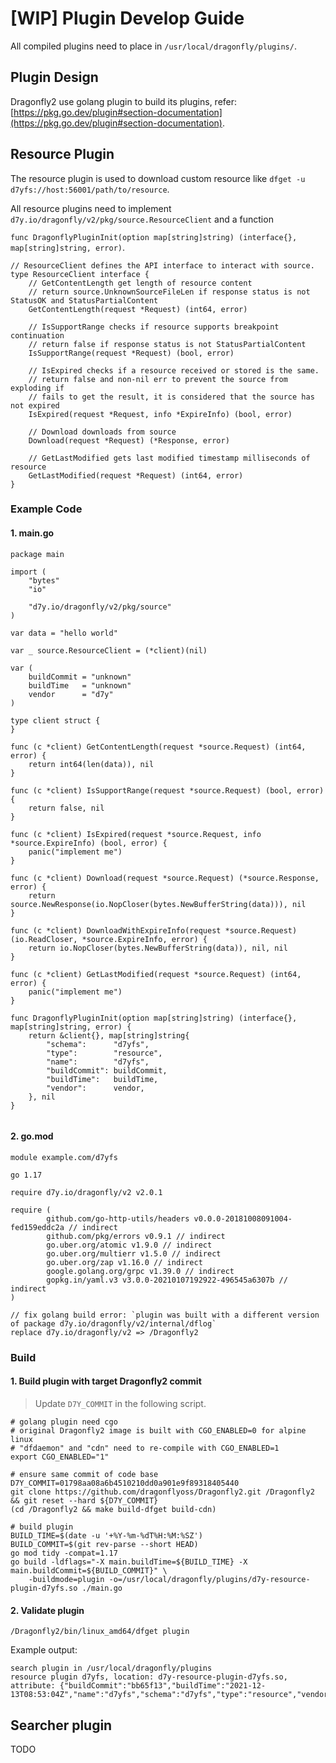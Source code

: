 # [WIP] Plugin Develop Guide

All compiled plugins need to place in `/usr/local/dragonfly/plugins/`.

## Plugin Design

Dragonfly2 use golang plugin to build its plugins, refer: [https://pkg.go.dev/plugin#section-documentation](https://pkg.go.dev/plugin#section-documentation).

## Resource Plugin

The resource plugin is used to download custom resource like `dfget -u d7yfs://host:56001/path/to/resource`.

All resource plugins need to implement `d7y.io/dragonfly/v2/pkg/source.ResourceClient`
and a function
<!-- markdownlint-disable -->
`func DragonflyPluginInit(option map[string]string) (interface{}, map[string]string, error)`.
<!-- markdownlint-restore -->

<!-- markdownlint-disable -->
```golang
// ResourceClient defines the API interface to interact with source.
type ResourceClient interface {
    // GetContentLength get length of resource content
    // return source.UnknownSourceFileLen if response status is not StatusOK and StatusPartialContent
    GetContentLength(request *Request) (int64, error)
    
    // IsSupportRange checks if resource supports breakpoint continuation
    // return false if response status is not StatusPartialContent
    IsSupportRange(request *Request) (bool, error)
    
    // IsExpired checks if a resource received or stored is the same.
    // return false and non-nil err to prevent the source from exploding if
    // fails to get the result, it is considered that the source has not expired
    IsExpired(request *Request, info *ExpireInfo) (bool, error)

    // Download downloads from source
    Download(request *Request) (*Response, error)
    
    // GetLastModified gets last modified timestamp milliseconds of resource
    GetLastModified(request *Request) (int64, error)
}
```
<!-- markdownlint-restore -->

### Example Code

#### 1. main.go

<!-- markdownlint-disable -->
```golang
package main

import (
	"bytes"
	"io"

	"d7y.io/dragonfly/v2/pkg/source"
)

var data = "hello world"

var _ source.ResourceClient = (*client)(nil)

var (
	buildCommit = "unknown"
	buildTime   = "unknown"
	vendor      = "d7y"
)

type client struct {
}

func (c *client) GetContentLength(request *source.Request) (int64, error) {
	return int64(len(data)), nil
}

func (c *client) IsSupportRange(request *source.Request) (bool, error) {
	return false, nil
}

func (c *client) IsExpired(request *source.Request, info *source.ExpireInfo) (bool, error) {
	panic("implement me")
}

func (c *client) Download(request *source.Request) (*source.Response, error) {
	return source.NewResponse(io.NopCloser(bytes.NewBufferString(data))), nil
}

func (c *client) DownloadWithExpireInfo(request *source.Request) (io.ReadCloser, *source.ExpireInfo, error) {
	return io.NopCloser(bytes.NewBufferString(data)), nil, nil
}

func (c *client) GetLastModified(request *source.Request) (int64, error) {
	panic("implement me")
}

func DragonflyPluginInit(option map[string]string) (interface{}, map[string]string, error) {
	return &client{}, map[string]string{
		"schema":      "d7yfs",
		"type":        "resource",
		"name":        "d7yfs",
		"buildCommit": buildCommit,
		"buildTime":   buildTime,
		"vendor":      vendor,
	}, nil
}


```
<!-- markdownlint-restore -->

#### 2. go.mod

<!-- markdownlint-disable -->
```
module example.com/d7yfs

go 1.17

require d7y.io/dragonfly/v2 v2.0.1

require (
        github.com/go-http-utils/headers v0.0.0-20181008091004-fed159eddc2a // indirect
        github.com/pkg/errors v0.9.1 // indirect
        go.uber.org/atomic v1.9.0 // indirect
        go.uber.org/multierr v1.5.0 // indirect
        go.uber.org/zap v1.16.0 // indirect
        google.golang.org/grpc v1.39.0 // indirect
        gopkg.in/yaml.v3 v3.0.0-20210107192922-496545a6307b // indirect
)

// fix golang build error: `plugin was built with a different version of package d7y.io/dragonfly/v2/internal/dflog`
replace d7y.io/dragonfly/v2 => /Dragonfly2
```
<!-- markdownlint-restore -->

### Build

#### 1. Build plugin with target Dragonfly2 commit

> Update `D7Y_COMMIT` in the following script.

<!-- markdownlint-disable -->
```shell
# golang plugin need cgo
# original Dragonfly2 image is built with CGO_ENABLED=0 for alpine linux
# "dfdaemon" and "cdn" need to re-compile with CGO_ENABLED=1
export CGO_ENABLED="1"

# ensure same commit of code base
D7Y_COMMIT=01798aa08a6b4510210dd0a901e9f89318405440
git clone https://github.com/dragonflyoss/Dragonfly2.git /Dragonfly2 && git reset --hard ${D7Y_COMMIT}
(cd /Dragonfly2 && make build-dfget build-cdn)

# build plugin
BUILD_TIME=$(date -u '+%Y-%m-%dT%H:%M:%SZ')
BUILD_COMMIT=$(git rev-parse --short HEAD)
go mod tidy -compat=1.17
go build -ldflags="-X main.buildTime=${BUILD_TIME} -X main.buildCommit=${BUILD_COMMIT}" \
    -buildmode=plugin -o=/usr/local/dragonfly/plugins/d7y-resource-plugin-d7yfs.so ./main.go
```
<!-- markdownlint-restore -->

#### 2. Validate plugin

```shell
/Dragonfly2/bin/linux_amd64/dfget plugin
```

Example output:

<!-- markdownlint-disable -->
```text
search plugin in /usr/local/dragonfly/plugins
resource plugin d7yfs, location: d7y-resource-plugin-d7yfs.so, attribute: {"buildCommit":"bb65f13","buildTime":"2021-12-13T08:53:04Z","name":"d7yfs","schema":"d7yfs","type":"resource","vendor":"d7y"}
```
<!-- markdownlint-restore -->

## Searcher plugin

TODO
